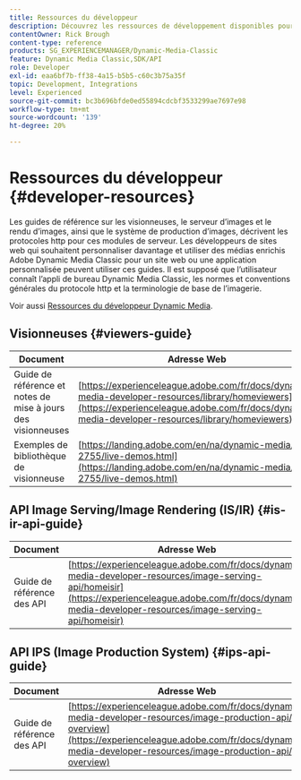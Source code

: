 ```yaml
---
title: Ressources du développeur
description: Découvrez les ressources de développement disponibles pour Dynamic Media.
contentOwner: Rick Brough
content-type: reference
products: SG_EXPERIENCEMANAGER/Dynamic-Media-Classic
feature: Dynamic Media Classic,SDK/API
role: Developer
exl-id: eaa6bf7b-ff38-4a15-b5b5-c60c3b75a35f
topic: Development, Integrations
level: Experienced
source-git-commit: bc3b696bfde0ed55894cdcbf3533299ae7697e98
workflow-type: tm+mt
source-wordcount: '139'
ht-degree: 20%

---
```


# Ressources du développeur {#developer-resources}

Les guides de référence sur les visionneuses, le serveur d’images et le rendu d’images, ainsi que le système de production d’images, décrivent les protocoles http pour ces modules de serveur. Les développeurs de sites web qui souhaitent personnaliser davantage et utiliser des médias enrichis Adobe Dynamic Media Classic pour un site web ou une application personnalisée peuvent utiliser ces guides. Il est supposé que l’utilisateur connaît l’appli de bureau Dynamic Media Classic, les normes et conventions générales du protocole http et la terminologie de base de l’imagerie.

Voir aussi [Ressources du développeur Dynamic Media](https://experienceleague.adobe.com/fr/docs/dynamic-media-developer-resources).

## Visionneuses {#viewers-guide}

| Document | Adresse Web |
| --- | --- |
| Guide de référence et notes de mise à jours des visionneuses | [https://experienceleague.adobe.com/fr/docs/dynamic-media-developer-resources/library/homeviewers](https://experienceleague.adobe.com/fr/docs/dynamic-media-developer-resources/library/homeviewers) |
| Exemples de bibliothèque de visionneuse | [https://landing.adobe.com/en/na/dynamic-media/ctir-2755/live-demos.html](https://landing.adobe.com/en/na/dynamic-media/ctir-2755/live-demos.html) |

## API Image Serving/Image Rendering (IS/IR) {#is-ir-api-guide}

| Document | Adresse Web |
| --- | --- |
| Guide de référence des API | [https://experienceleague.adobe.com/fr/docs/dynamic-media-developer-resources/image-serving-api/homeisir](https://experienceleague.adobe.com/fr/docs/dynamic-media-developer-resources/image-serving-api/homeisir) |

## API IPS (Image Production System) {#ips-api-guide}

| Document | Adresse Web |
| --- | --- |
| Guide de référence des API | [https://experienceleague.adobe.com/fr/docs/dynamic-media-developer-resources/image-production-api/c-overview](https://experienceleague.adobe.com/fr/docs/dynamic-media-developer-resources/image-production-api/c-overview) |

<!-- ## Image Authoring {#ia}

| Document| Web address |
| --- | --- |
| User Guide | Contact Adobe Dynamic Media Classic technical support for this documentation. |
| Release Notes | Contact Adobe Dynamic Media Classic technical support for this documentation. |

## Dynamic Media Classic API {#dmc-api}

| Document | Web address |
| --- | --- |
| API Reference Guide | Contact Adobe Dynamic Media Classic technical support for documentation. |
 -->










<!-- 

**Web-to-Print**

|Document|Web address|
|--- |--- |
|Reference Guide|[https://www.adobe.com/go/learn_s7_webtoprint_en](https://www.adobe.com/go/learn_s7_webtoprint_en)| 

-->
